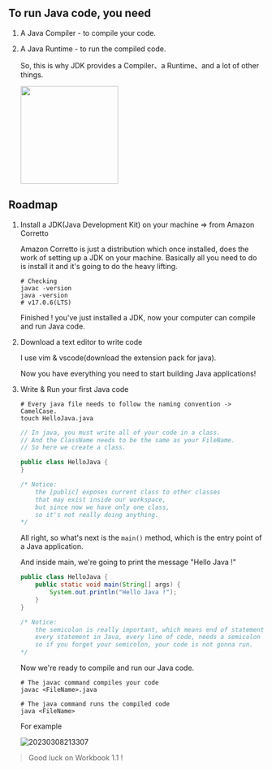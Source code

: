 ## To run Java code, you need

1. A Java Compiler - to compile your code.

2. A Java Runtime - to run the compiled code.

	So, this is why JDK provides a Compiler、a Runtime、and a lot of other things.

	<img style="width: 12rem;" src="https://aliyun-oss-lpj.oss-cn-qingdao.aliyuncs.com/images/by-clipboard/20230307213835.png"></img>

## Roadmap

1. Install a JDK(Java Development Kit) on your machine => from Amazon Corretto

	Amazon Corretto is just a distribution which once installed, does the work of setting up a JDK on your machine. Basically all you need to do is install it and it's going to do the heavy lifting.

	```shell
	# Checking
	javac -version
	java -version
	# v17.0.6(LTS)
	```

	Finished ! you've just installed a JDK, now your computer can compile and run Java code.

2. Download a text editor to write code

	I use vim & vscode(download the extension pack for java).

	Now you have everything you need to start building Java applications!

3. Write & Run your first Java code

	```shell
	# Every java file needs to follow the naming convention -> CamelCase.
	touch HelloJava.java
	```
	```java
	// In java, you must write all of your code in a class.
	// And the ClassName needs to be the same as your FileName.
	// So here we create a class.
	
	public class HelloJava {
	}
	
	/* Notice:
		the [public] exposes current class to other classes
		that may exist inside our workspace,
		but since now we have only one class,
		so it's not really doing anything.
	*/
	```
	
	All right, so what's next is the `main()` method, which is the entry point of a Java application.
	
	And inside main, we're going to print the message "Hello Java !"
	
	```java
	public class HelloJava {
		public static void main(String[] args) {
			System.out.println("Hello Java !");
		}
	}
	
	/* Notice:
		the semicolon is really important, which means end of statement.
		every statement in Java, every line of code, needs a semicolon at the end.
		so if you forget your semicolon, your code is not gonna run.
	*/
	```
	
	Now we're ready to compile and run our Java code.
	
	```shell
	# The javac command compiles your code
	javac <FileName>.java
	
	# The java command runs the compiled code
	java <FileName>
	```
	
	For example
	
	![20230308213307](https://aliyun-oss-lpj.oss-cn-qingdao.aliyuncs.com/images/by-clipboard/20230308213307.png)

>  Good luck on Workbook 1.1 !	
